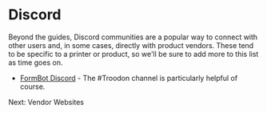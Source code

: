 # Discord
Beyond the guides, Discord communities are a popular way to connect with other users and, in some cases, directly with product vendors. These tend to be specific to a printer or product, so we'll be sure to add more to this list as time goes on.

- [FormBot Discord](https://discord.gg/spAGFK2PnN) - The #Troodon channel is particularly helpful of course.

Next: Vendor Websites
